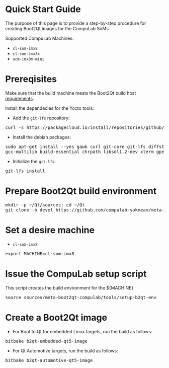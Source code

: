 # Quick Start Guide
The purpose of this page is to provide a step-by-step procedure for creating Boot2Qt images for the CompuLab SoMs.

Supported CompuLab Machines:
* `cl-som-imx8`
* `cl-som-imx8x`
* `ucm-imx8m-mini`

# Prereqisites
Make sure that the build machine meats the Boot2Qt build host [requirements](https://doc.qt.io/QtForDeviceCreation/qtee-custom-embedded-linux-image.html#requirements).

Install the dependecies for the Yocto tools:
* Add the `git-lfs` repository:
<pre>
curl -s https://packagecloud.io/install/repositories/github/git-lfs/script.deb.sh | sudo bash
</pre>

* Install the debian packages:
<pre>
sudo apt-get install --yes gawk curl git-core git-lfs diffstat unzip p7zip-full texinfo \
gcc-multilib build-essential chrpath libsdl1.2-dev xterm gperf bison g++-multilib 
</pre>

* Initialize the `git-lfs`:
<pre>
git-lfs install
</pre>

# Prepare Boot2Qt build environment
<pre>
mkdir -p ~/Qt/sources; cd ~/Qt
git clone -b devel https://github.com/compulab-yokneam/meta-boot2qt-compulab.git sources/meta-boot2qt-compulab
</pre>

# Set a desire machine
* `cl-som-imx8`
<pre>
export MACHINE=cl-som-imx8
</pre>

# Issue the CompuLab setup script
This script creates the build environment for the ${MACHINE}
<pre>
source sources/meta-boot2qt-compulab/tools/setup-b2qt-env
</pre>

# Create a Boot2Qt image
* For Boot to Qt for embedded Linux targets, run the build as follows:
<pre>
bitbake b2qt-embedded-qt5-image
</pre>

* For Qt Automotive targets, run the build as follows:
<pre>
bitbake b2qt-automotive-qt5-image
</pre>
